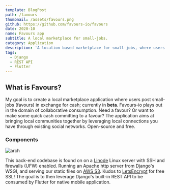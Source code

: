 ```yaml
---
template: BlogPost
path: /favours
thumbnail: /assets/favours.png
github: https://github.com/favours-io/favours
date: 2020-10
name: Favours app
subtitle: A local marketplace for small-jobs.
category: Application
description: 'A location based marketplace for small-jobs, where users can commit to a posted favour in exchange for cash.'
tags: 
  - Django
  - REST API
  - Flutter
---
```

## What is Favours?

My goal is to create a local marketplace application where users post small-jobs (favours) in exchange for cash; currently in **beta**. Favours-io plays out in the domain of collaborative consumption. Need a favour? Or want to make some quick cash committing to a favour? The application aims at bringing local communities together by leveraging local connections you have through existing social networks. Open-source and free.

### Components

![arch](https://raw.githubusercontent.com/favours-io/favours/master/favours/static/assets/favours/Favours%20general%20architecture%20clear.png)

This back-end codebase is found on on a [Linode](https://www.linode.com/) Linux server with SSH and firewalls (UFW) enabled. Running an Apache http server from Django's WSGI, and serving our static files on [AWS S3](https://aws.amazon.com/s3/). Kudos to [LetsEncrypt](https://letsencrypt.org/) for free SSL!
The goal is to then leverage Django's built-in REST API to be consumed by Flutter for native mobile application.